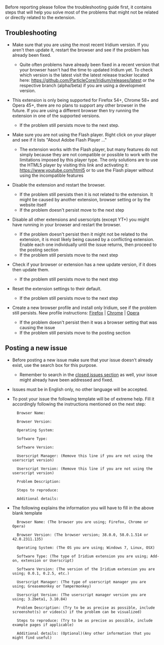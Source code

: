 Before reporting please follow the troubleshooting guide first, it contains steps that will help you solve most of the problems that might not be related or directly related to the extension.

## Troubleshooting

- Make sure that you are using the most recent Iridium version. If you aren't then update it, restart the browser and see if the problem has already been fixed.

  - Quite often problems have already been fixed in a recent version that your browser hasn't had the time to updated Iridium yet. To check which version is the latest visit the latest release tracker located here: https://github.com/ParticleCore/Iridium/releases/latest or the respective branch (alpha/beta) if you are using a development version.

- This extension is only being supported for Firefox 54+, Chrome 58+ and Opera 45+, there are no plans to support any other browser in the future. If you are using a different browser then try running the extension in one of the supported versions.

  - If the problem still persists move to the next step.

- Make sure you are not using the Flash player. Right click on your player and see if it lists "About Adobe Flash Player <Number>..."
  - The extension works with the Flash player, but many features do not simply because they are not compatible or possible to work with the limitations imposed by this player type. The only solutions are to use the HTML5 player by visiting this link and activating it: https://www.youtube.com/html5 or to use the Flash player without using the incompatible features

- Disable the extension and restart the browser.
  - If the problem still persists then it is not related to the extension. It might be caused by another extension, browser setting or by the website itself
  - If the problem doesn't persist move to the next step

- Disable all other extensions and userscripts (except YT+) you might have running in your browser and restart the browser.
  - If the problem doesn't persist then it might not be related to the extension, it is most likely being caused by a conflicting extension. Enable each one individually until the issue returns, then proceed to the posting section
  - If the problem still persists move to the next step

- Check if your browser or extension has a new update version, if it does then update them.
  - If the problem still persists move to the next step

- Reset the extension settings to their default.
  - If the problem still persists move to the next step

- Create a new browser profile and install only Iridium, see if the problem still persists. New profile instructions:  [Firefox](https://support.mozilla.org/en-US/kb/profile-manager-create-and-remove-firefox-profiles#w_starting-the-profile-manager) | [Chrome](https://web.archive.org/web/20160915221807/https://support.google.com/chrome/answer/142059) | [Opera](http://lmgtfy.com/?q=reset+opera+profile)
  - If the problem doesn't persist then it was a browser setting that was causing the issue
  - If the problem still persists move to the posting section

## Posting a new issue

- Before posting a new issue make sure that your issue doesn't already exist, use the search box for this purpose.
  - Remember to search in the [closed issues section](https://github.com/ParticleCore/Iridium/issues?q=is%3Aissue+is%3Aclosed) as well, your issue might already have been addressed and fixed.

- Issues must be in English only, no other language will be accepted.

- To post your issue the following template will be of extreme help. Fill it accordingly following the instructions mentioned on the next step:

        Browser Name: 

        Browser Version: 

        Operating System: 

        Software Type: 

        Software Version: 

        Userscript Manager: (Remove this line if you are not using the userscript version)

        Userscript Version: (Remove this line if you are not using the userscript version)

        Problem Description: 

        Steps to reproduce: 

        Additional details: 

- The following explains the information you will have to fill in the above blank template

        Browser Name: (The browser you are using; Firefox, Chrome or Opera)

        Browser Version: (The browser version; 38.0.0, 58.0.1.514 or 42.0.2311.135)

        Operating System: (The OS you are using; Windows 7, Linux, OSX)

        Software Type: (The type of Iridium extension you are using; Add-on, extension or Userscript)

        Software Version: (The version of the Iridium extension you are using; 0.0.1, 0.2.5, etc.)

        Userscript Manager: (The type of userscript manager you are using; Greasemonkey or Tampermonkey)

        Userscript Version: (The userscript manager version you are using; 3.2beta1, 3.10.84)

        Problem Description: (Try to be as precise as possible, include screenshot(s) or video(s) if the problem can be visualized)

        Steps to reproduce: (Try to be as precise as possible, include example pages if applicable)

        Additional details: (Optional)(Any other information that you might find useful)